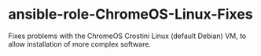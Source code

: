 # ansible-role-ChromeOS-Linux-Fixes
Fixes problems with the ChromeOS Crostini Linux (default Debian) VM, to allow installation of more complex software.
